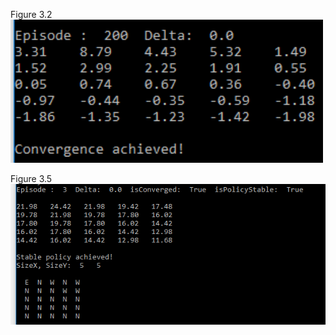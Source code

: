 Figure 3.2<br>
<img src="figures/Figure_3_2.png" width=500><br>

Figure 3.5<br>
<img src="figures/Figure_3_5.png" width=700><br>
